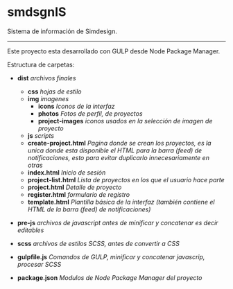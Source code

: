 # smdsgnIS
Sistema de información de Simdesign.
_____


Este proyecto esta desarrollado con GULP desde Node Package Manager.


Estructura de carpetas:

* __dist__   *archivos finales*
  * __css__  *hojas de estilo*
  * __img__   *imagenes*
    - __icons__   *Iconos de la interfaz*
    - __photos__   *Fotos de perfil, de proyectos*
    - __project-images__   *iconos usados en la selección de imagen de proyecto*
  * __js__   *scripts*
  * __create-project.html__   *Pagina donde se crean los proyectos, es la unica donde esta disponible el HTML para la barra (feed) de notificaciones, esto para evitar duplicarlo innecesariamente en otras*
  * __index.html__   *Inicio de sesión*
  * __project-list.html__   *Lista de proyectos en los que el usuario hace parte*
  * __project.html__   *Detalle de proyecto*
  * __register.html__   *formulario de registro*
  * __template.html__   *Plantilla básica de la interfaz (también contiene el HTML de la barra (feed) de notificaciones)*
  
* __pre-js__   *archivos de javascript antes de minificar y concatenar es decir editables*
* __scss__   *archivos de estilos SCSS, antes de convertir a CSS*
* __gulpfile.js__   *Comandos de GULP, minificar y concatenar javascrip, procesar SCSS*
* __package.json__   *Modulos de Node Package Manager del proyecto*





